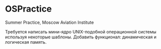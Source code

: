 # OSPractice
Summer Practice, Moscow Aviation Institute

Требуется написать мини-ядро UNIX-подобной операционной системы используя некоторые шаблоны. 
Добавить функционал: динамическая и логическая память.
